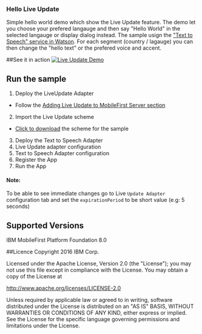 ### Hello Live Update

Simple hello world demo which show the Live Update feature.  The demo let you choose your prefered langauge and then say "Hello World" in the selected langauge or display dialog instead. The sample usign the ["Text to Speech" service in Watson](http://www.ibm.com/smarterplanet/us/en/ibmwatson/developercloud/text-to-speech.html). For each segment (country / lagauge) you can then change the "hello text" or the prefered voice and accent.

##See it in action
[![Live Update Demo](https://img.youtube.com/vi/lWYdeogj0X0/0.jpg)](https://www.youtube.com/watch?v=lWYdeogj0X0)

## Run the sample

1. Deploy the LiveUpdate Adapter
  * Follow the [Adding Live Update to MobileFirst Server section](https://mobilefirstplatform.ibmcloud.com/tutorials/en/foundation/8.0/using-the-mfpf-sdk/live-update/#adding-live-update-to-mobilefirst-server)
2. Import the Live Update scheme
  * [Click to download]() the scheme for the sample
3. Deploy the Text to Speech Adapter
4. Live Update adapter configuration
5. Text to Speech Adapter configuration
6. Register the App
7. Run the App

#### Note:
To be able to see immediate changes go to Live `Update Adapter` configuration tab  and set the `expirationPeriod` to be short value (e.g: 5 seconds)

## Supported Versions
IBM MobileFirst Platform Foundation 8.0

##Licence
Copyright 2016 IBM Corp.

Licensed under the Apache License, Version 2.0 (the "License");
you may not use this file except in compliance with the License.
You may obtain a copy of the License at

http://www.apache.org/licenses/LICENSE-2.0

Unless required by applicable law or agreed to in writing, software
distributed under the License is distributed on an "AS IS" BASIS,
WITHOUT WARRANTIES OR CONDITIONS OF ANY KIND, either express or implied.
See the License for the specific language governing permissions and
limitations under the License.
